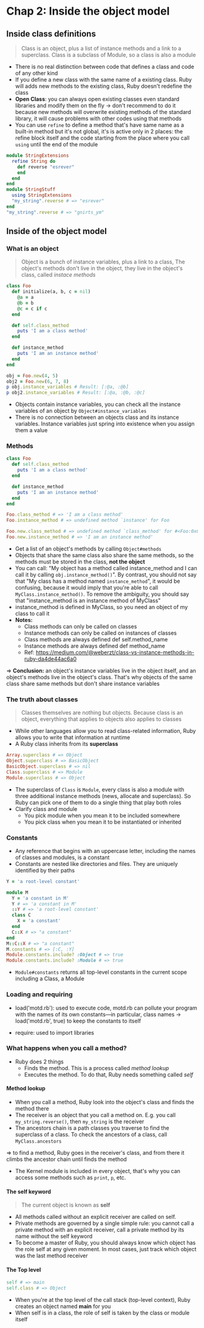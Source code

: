 # Chap 2: Inside the object model

## Inside class definitions

> Class is an object, plus a list of instance methods and a link to a superclass. Class is a subclass of Module, so a class is also a module

- There is no real distinction between code that defines a class and code of any other kind
- If you define a new class with the same name of a existing class. Ruby will adds new methods to the existing class, Ruby doesn't redefine the class
- **Open Class**: you can always open existing classes even standard libraries and modify them on the fly -> don't recommend to do it because new methods will overwrite existing methods of the standard library, it will cause problems with other codes using that methods
- You can use `refine` to define a method that's have same name as a built-in method but it's not global, it's is active only in 2 places: the refine block itself and the code starting from the place where you call `using` until the end of the module

```ruby
module StringExtensions
  refine String do
    def reverse "esrever"
    end
  end
end
module StringStuff
  using StringExtensions
  "my_string".reverse # => "esrever"
end
"my_string".reverse # => "gnirts_ym"
```

## Inside of the object model

### What is an object

> Object is a bunch of instance variables, plus a link to a class, The object's methods don't live in the object, they live in the object's class, called _instace methods_

```ruby
class Foo
  def initialize(a, b, c = nil)
    @a = a
    @b = b
    @c = c if c
  end

  def self.class_method
    puts 'I am a class method'
  end

  def instance_method
    puts 'I am an instance method'
  end
end

obj = Foo.new(4, 5)
obj2 = Foo.new(6, 7, 8)
p obj.instance_variables # Result: [:@a, :@b]
p obj2.instance_variables # Result: [:@a, :@b, :@c]
```

- Objects contain instance variables, you can check all the instance variables of an object by `Object#instance_variables`
- There is no connection between an objects class and its instance variables. Instance variables just spring into existence when you assign them a value

### Methods

```ruby
class Foo
  def self.class_method
    puts 'I am a class method'
  end

  def instance_method
    puts 'I am an instance method'
  end
end

Foo.class_method # => 'I am a class method'
Foo.instance_method # => undefined method `instance' for Foo

Foo.new.class_method # => undefined method `class_method' for #<Foo:0x0000558d5023c390>
Foo.new.instance_method # => 'I am an instance method'
```

- Get a list of an object's methods by calling `Object#methods`
- Objects that share the same class also share the same methods, so the methods must be stored in the class, **not the object**
- You can call: "My object has a method called instance_method and I can call it by calling `obj.instance_method()`". By contrast, you should not say that "My class has a method named `instance_method`", it would be confusing, because it would imply that you're able to call `MyClass.instance_method()`. To remove the ambiguity, you should say that "instance_method is an instance method of MyClass"
- instance_method is defined in MyClass, so you need an object of my class to call it
- **Notes:**
  - Class methods can only be called on classes
  - Instance methods can only be called on instances of classes
  - Class methods are always defined def self.method_name
  - Instance methods are always defined def method_name
  - Ref: <https://medium.com/@weberzt/class-vs-instance-methods-in-ruby-da4de44ac6a0>

=> **Conclusion:** an object's instance variables live in the object itself, and an object's methods live in the object's class. That's why objects of the same class share same methods but don't share instance variables

### The truth about classes

> Classes themselves are nothing but objects. Because class is an object, everything that applies to objects also applies to classes

- While other languages allow you to read class-related information, Ruby allows you to write that information at runtime
- A Ruby class inherits from its **superclass**

```ruby
Array.superclass # => Object
Object.superclass # => BasicObject
BasicObject.superclass # => nil
Class.superclass # => Module
Module.superclass # => Object
```

- The superclass of `Class` is `Module`, every class is also a module with three additional instance methods (news, allocate and superclass). So Ruby can pick one of them to do a single thing that play both roles
- Clarify class and module
  - You pick module when you mean it to be included somewhere
  - You pick class when you mean it to be instantiated or inherited

### Constants

- Any reference that begins with an uppercase letter, including the names of classes and modules, is a constant
- Constants are nested like directories and files. They are uniquely identified by their paths

```ruby
Y = 'a root-level constant'

module M
  Y = 'a constant in M'
  Y # => 'a constant in M'
  ::Y # => 'a root-level constant'
  class C
    X = 'a constant'
  end
  C::X # => "a constant"
end
M::C::X # => "a constant"
M.constants # => [:C, :Y]
Module.constants.include? :Object # => true
Module.constants.include? :Module # => true
```

- `Module#constants` returns all top-level constants in the current scope including a Class, a Module

### Loading and requiring

- load('motd.rb'): used to execute code, motd.rb can pollute your program with the names of its own constants—in particular, class names -> load('motd.rb', true) to keep the constants to itself

- require: used to import libraries

### What happens when you call a method?

- Ruby does 2 things
  - Finds the method. This is a process called _method lookup_
  - Executes the method. To do that, Ruby needs something called _self_

#### Method lookup

- When you call a method, Ruby look into the object's class and finds the method there
- The receiver is an object that you call a method on. E.g. you call `my_string.reverse()`, then `my_string` is the receiver
- The ancestors chain is a path classes you traverse to find the superclass of a class. To check the ancestors of a class, call `MyClass.ancestors`

=> to find a method, Ruby goes in the receiver's class, and from there it climbs the ancestor chain until finds the method

- The Kernel module is included in every object, that's why you can access some methods such as `print`, `p`, etc.

#### The self keyword

> The current object is known as **self**

- All methods called without an explicit receiver are called on self.
- Private methods are governed by a single simple rule: you cannot call a private method with an explicit receiver, call a private method by its name without the self keyword
- To become a master of Ruby, you should always know which object has the role self at any given moment. In most cases, just track which object was the last method receiver

#### The Top level

```ruby
self # => main
self.class # => Object
```

- When you're at the top level of the call stack (top-level context), Ruby creates an object named **main** for you
- When self is in a class, the role of self is taken by the class or module itself
